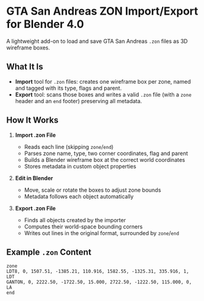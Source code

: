 # GTA San Andreas ZON Import/Export for Blender 4.0

A lightweight add-on to load and save GTA San Andreas `.zon` files as 3D wireframe boxes.

## What It Is

- **Import** tool for `.zon` files: creates one wireframe box per zone, named and tagged with its type, flags and parent.
- **Export** tool: scans those boxes and writes a valid `.zon` file (with a `zone` header and an `end` footer) preserving all metadata.

## How It Works

1. **Import .zon File**  
   - Reads each line (skipping `zone`/`end`)  
   - Parses zone name, type, two corner coordinates, flag and parent  
   - Builds a Blender wireframe box at the correct world coordinates  
   - Stores metadata in custom object properties  

2. **Edit in Blender**  
   - Move, scale or rotate the boxes to adjust zone bounds  
   - Metadata follows each object automatically  

3. **Export .zon File**  
   - Finds all objects created by the importer  
   - Computes their world-space bounding corners  
   - Writes out lines in the original format, surrounded by `zone`/`end`

## Example `.zon` Content

```zon
zone
LDT8, 0, 1507.51, -1385.21, 110.916, 1582.55, -1325.31, 335.916, 1, LDT
GANTON, 0, 2222.50, -1722.50, 15.000, 2722.50, -1222.50, 115.000, 0, LA
end
